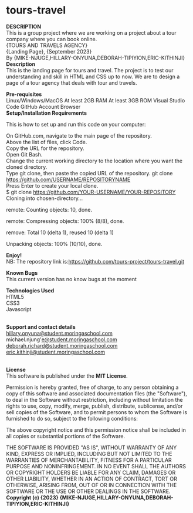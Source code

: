 # tours-travel <br>
**DESCRIPTION** <br>
This is a group project where we are working on a project about a tour company where you can book online.<br>
{TOURS AND TRAVELS AGENCY}<br>
{Landing Page}, {September 2023}<br>
By {MIKE-NJUGE,HILLARY-ONYUNA,DEBORAH-TIPIYION,ERIC-KITHINJI}<br>
**Description**<br>
This is the landing page for tours and travel. The project is to test our understanding and skill in HTML and CSS up to now. We are to design a page of a tour agency  that deals with tour and travels.<br>


**Pre-requisites**<br>
Linux/Windows/MacOS
At least 2GB RAM
At least 3GB ROM
Visual Studio Code
GitHub Account
Browser <br>
**Setup/Installation Requirements** <br>

This is how to set up and run this code on your computer:<br>

On GitHub.com, navigate to the main page of the repository.<br>
Above the list of files, click Code.<br>
Copy the URL for the repository.<br>
Open Git Bash.<br>
Change the current working directory to the location where you want the cloned directory.<br>
Type git clone, then paste the copied URL of the repository. git clone https://github.com/USERNAME/REPOSITORYNAME<br>
Press Enter to create your local clone.<br>
$ git clone https://github.com/YOUR-USERNAME/YOUR-REPOSITORY<br>
Cloning into chosen-directory...<br>

remote: Counting objects: 10, done.<br>

remote: Compressing objects: 100% (8/8), done.<br>

remove: Total 10 (delta 1), reused 10 (delta 1)<br>

Unpacking objects: 100% (10/10), done.<br>

**Enjoy!** <br>
NB: The repository link is:https://github.com/tours-project/tours-travel.git<br>

**Known Bugs**<br>
This current version has no know bugs at the moment<br>

**Technologies Used**<br>
HTML5<br>
CSS3<br>
Javascript <br>
<br>

**Support and contact details**  <br>
hillary.onyuna@student.moringaschool.com <br>
michael.njung'e@student.moringaschool.com <br>
deborah.richard@student.moringaschool.com<br>
eric.kithinji@student.moringaschool.com <br>
<br>

**License**<br>
This software is published under the **MIT License**.<br>

Permission is hereby granted, free of charge, to any person obtaining
a copy of this software and associated documentation files (the
"Software"), to deal in the Software without restriction, including
without limitation the rights to use, copy, modify, merge, publish,
distribute, sublicense, and/or sell copies of the Software, and to
permit persons to whom the Software is furnished to do so, subject to
the following conditions:

The above copyright notice and this permission notice shall be
included in all copies or substantial portions of the Software.

THE SOFTWARE IS PROVIDED "AS IS", WITHOUT WARRANTY OF ANY KIND,
EXPRESS OR IMPLIED, INCLUDING BUT NOT LIMITED TO THE WARRANTIES OF
MERCHANTABILITY, FITNESS FOR A PARTICULAR PURPOSE AND
NONINFRINGEMENT. IN NO EVENT SHALL THE AUTHORS OR COPYRIGHT HOLDERS BE
LIABLE FOR ANY CLAIM, DAMAGES OR OTHER LIABILITY, WHETHER IN AN ACTION
OF CONTRACT, TORT OR OTHERWISE, ARISING FROM, OUT OF OR IN CONNECTION
WITH THE SOFTWARE OR THE USE OR OTHER DEALINGS IN THE SOFTWARE.
****Copyright (c) {2023}** {MIKE-NJUGE,HILLARY-ONYUNA,DEBORAH-TIPIYION,ERIC-KITHINJI}**

